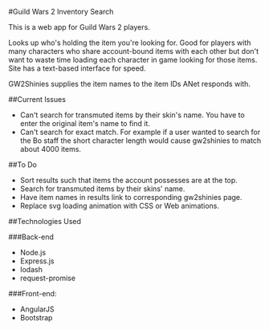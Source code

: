 #Guild Wars 2 Inventory Search

This is a web app for Guild Wars 2 players.

Looks up who's holding the item you're looking for.  Good for players with many characters who share account-bound items with each other but don't want to waste time loading each character in game looking for those items.  Site has a text-based interface for speed.

GW2Shinies supplies the item names to the item IDs ANet responds with.

##Current Issues

- Can't search for transmuted items by their skin's name. You have to enter the original item's name to find it.
- Can't search for exact match. For example if a user wanted to search for the Bo staff the short character length would cause gw2shinies to match about 4000 items.

##To Do

- Sort results such that items the account possesses are at the top.
- Search for transmuted items by their skins' name.
- Have item names in results link to corresponding gw2shinies page.
- Replace svg loading animation with CSS or Web animations.

##Technologies Used

###Back-end

- Node.js
- Express.js
- lodash
- request-promise

###Front-end:

- AngularJS
- Bootstrap
